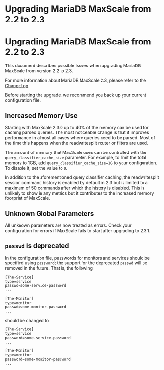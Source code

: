 
# Upgrading MariaDB MaxScale from 2.2 to 2.3

# Upgrading MariaDB MaxScale from 2.2 to 2.3


This document describes possible issues when upgrading MariaDB
MaxScale from version 2.2 to 2.3.


For more information about MariaDB MaxScale 2.3, please refer
to the [ChangeLog](../../mariadb-maxscale-21-06/README.md).


Before starting the upgrade, we recommend you back up your current
configuration file.


## Increased Memory Use


Starting with MaxScale 2.3.0 up to 40% of the memory can be used for
caching parsed queries. The most noticeable change is that it improves
performance in almost all cases where queries need to be parsed. Most of
the time this happens when the readwritesplit router or filters are used.


The amount of memory that MaxScale uses can be controlled with the
`query_classifier_cache_size` parameter. For example, to limit the total
memory to 1GB, add `query_classifier_cache_size=1G` to your
configuration. To disable it, set the value to `0`.


In addition to the aforementioned query classifier caching, the
readwritesplit session command history is enabled by default in 2.3 but is
limited to a maximum of 50 commands after which the history is
disabled. This is unlikely to show in any metrics but it contributes to
the increased memory foorprint of MaxScale.


## Unknown Global Parameters


All unknown parameters are now treated as errors. Check your configuration for
errors if MaxScale fails to start after upgrading to 2.3.1.


## `passwd` is deprecated


In the configuration file, passwords for monitors and services should be
specified using `password`; the support for the deprecated
`passwd` will be removed in the future. That is, the following



```
[The-Service]
type=service
passwd=some-service-password
...

[The-Monitor]
type=monitor
passwd=some-monitor-password
...
```



should be changed to



```
[The-Service]
type=service
password=some-service-password
...

[The-Monitor]
type=monitor
password=some-monitor-password
...
```

